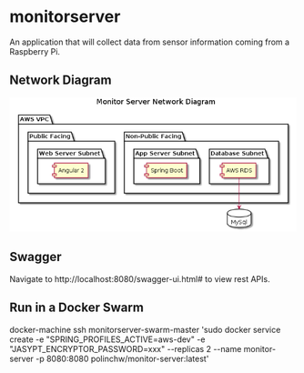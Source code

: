 # monitorserver
An application that will collect data from sensor information coming from a Raspberry Pi.
## Network Diagram
![alt text](https://github.com/polinchw/monitorserver/blob/master/documentation/diagrams/vpc.png)
## Swagger
Navigate to http://localhost:8080/swagger-ui.html# to view rest APIs.
## Run in a Docker Swarm
docker-machine ssh monitorserver-swarm-master 'sudo docker service create -e "SPRING_PROFILES_ACTIVE=aws-dev" -e "JASYPT_ENCRYPTOR_PASSWORD=xxx" --replicas 2 --name monitor-server -p 8080:8080 polinchw/monitor-server:latest'   

